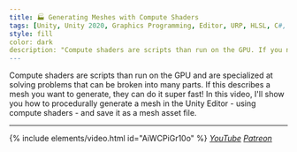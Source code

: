 ```yaml
---
title: 🏭 Generating Meshes with Compute Shaders
tags: [Unity, Unity 2020, Graphics Programming, Editor, URP, HLSL, C#, Compute Shader, Introduction, Video]
style: fill
color: dark 
description: "Compute shaders are scripts than run on the GPU. If you need a mesh generated, they can do it super fast!"
---
```


Compute shaders are scripts than run on the GPU and are specialized at solving problems that can be broken into many parts. If this describes a mesh you want to generate, they can do it super fast! In this video, I'll show you how to procedurally generate a mesh in the Unity Editor - using compute shaders -  and save it as a mesh asset file.

***

{% include elements/video.html id="AiWCPiGr10o" %}
*[YouTube](https://youtu.be/AiWCPiGr10o) [Patreon](https://www.patreon.com/posts/files-bake-with-47120317)* 